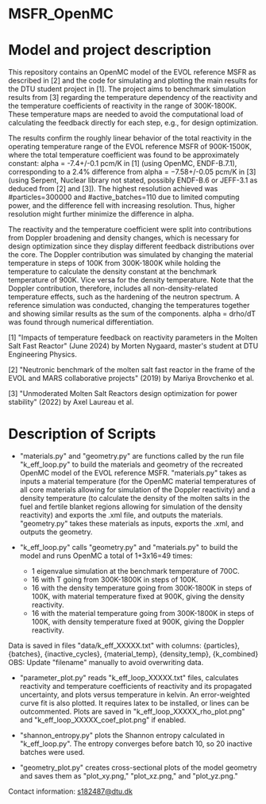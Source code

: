 # MSFR_OpenMC

# Model and project description
This repository contains an OpenMC model of the EVOL reference MSFR as described in [2] and the code for simulating and plotting the main results for the DTU student project in [1]. The project aims to benchmark simulation results from [3] regarding the temperature dependency of the reactivity and the temperature coefficients of reactivity in the range of 300K-1800K. These temperature maps are needed to avoid the computational load of calculating the feedback directly for each step, e.g., for design optimization. 

The results confirm the roughly linear behavior of the total reactivity in the operating temperature range of the EVOL reference MSFR of 900K-1500K, where the total temperature coefficient was found to be approximately constant: alpha = -7.4+/-0.1 pcm/K in [1] (using OpenMC, ENDF-B.7.1), corresponding to a 2.4% difference from alpha = −7.58+/-0.05 pcm/K in [3] (using Serpent, Nuclear library not stated, possibly ENDF-B.6 or JEFF-3.1 as deduced from [2] and [3]). The highest resolution achieved was #particles=300000 and #active_batches=110 due to limited computing power, and the difference fell with increasing resolution. Thus, higher resolution might further minimize the difference in alpha.

The reactivity and the temperature coefficient were split into contributions from Doppler broadening and density changes, which is necessary for design optimization since they display different feedback distributions over the core. The Doppler contribution was simulated by changing the material temperature in steps of 100K from 300K-1800K while holding the temperature to calculate the density constant at the benchmark temperature of 900K. Vice versa for the density temperature. Note that the Doppler contribution, therefore, includes all non-density-related temperature effects, such as the hardening of the neutron spectrum. A reference simulation was conducted, changing the temperatures together and showing similar results as the sum of the components. alpha = drho/dT was found through numerical differentiation.

[1] "Impacts of temperature feedback on reactivity parameters in the Molten Salt Fast Reactor" (June 2024) by Morten Nygaard, master's student at DTU Engineering Physics.

[2] "Neutronic benchmark of the molten salt fast reactor in the frame of the EVOL and MARS collaborative projects" (2019) by Mariya Brovchenko et al.

[3] "Unmoderated Molten Salt Reactors design optimization for power stability" (2022) by Axel Laureau et al.

# Description of Scripts
- "materials.py" and "geometry.py" are functions called by the run file "k_eff_loop.py" to build the materials and geometry of the recreated OpenMC model of the EVOL reference MSFR. "materials.py" takes as inputs a material temperature (for the OpenMC material temperatures of all core materials allowing for simulation of the Doppler reactivity) and a density temperature (to calculate the density of the molten salts in the fuel and fertile blanket regions allowing for simulation of the density reactivity) and exports the .xml file, and outputs the materials. "geometry.py" takes these materials as inputs, exports the .xml, and outputs the geometry.

- "k_eff_loop.py" calls "geometry.py" and "materials.py" to build the model and runs OpenMC a total of 1+3x16=49 times:
  - 1 eigenvalue simulation at the benchmark temperature of 700C.
  - 16 with T going from 300K-1800K in steps of 100K.
  - 16 with the density temperature going from 300K-1800K in steps of 100K, with material temperature fixed at 900K, giving the density reactivity.
  - 16 with the material temperature going from 300K-1800K in steps of 100K, with density temperature fixed at 900K, giving the Doppler reactivity.

Data is saved in files "data/k_eff_XXXXX.txt" with columns:
{particles}, {batches}, {inactive_cycles}, {material_temp}, {density_temp}, {k_combined}
OBS: Update "filename" manually to avoid overwriting data.

- "parameter_plot.py" reads "k_eff_loop_XXXXX.txt" files, calculates reactivity and temperature coefficients of reactivity and its propagated uncertainty, and plots versus temperature in kelvin. An error-weighted curve fit is also plotted. It requires latex to be installed, or lines can be outcommented. Plots are saved in "k_eff_loop_XXXXX_rho_plot.png" and "k_eff_loop_XXXXX_coef_plot.png" if enabled.

- "shannon_entropy.py" plots the Shannon entropy calculated in "k_eff_loop.py". The entropy converges before batch 10, so 20 inactive batches were used.

- "geometry_plot.py" creates cross-sectional plots of the model geometry and saves them as "plot_xy.png," "plot_xz.png," and "plot_yz.png."

Contact information: s182487@dtu.dk
